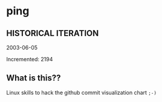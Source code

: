 # ping

## HISTORICAL ITERATION
2003-06-05

Incremented: 2194

## What is this?? 
Linux skills to hack the github commit visualization chart `;-)`
